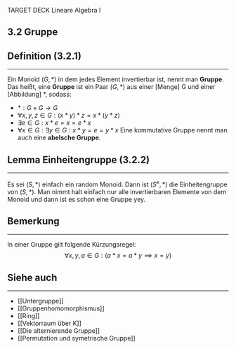 TARGET DECK
Lineare Algebra I

3.2 Gruppe
--
## Definition (3.2.1)
***
Ein Monoid $(G,*)$ in dem jedes Element invertierbar ist, nennt man **Gruppe**. Das heißt, eine **Gruppe** ist ein Paar $(G,*)$ aus einer [Menge] G und einer [Abbildung] *, sodass:
* $*: G \times G \rightarrow G$
* $\forall x,y,z\in G: (x*y)*z=x*(y*z)$
* $\exists e\in G: x*e=x=e*x$
* $\forall x\in G: \exists y\in G: x*y=e=y*x$
Eine kommutative Gruppe nennt man auch eine **abelsche Gruppe**.
## Lemma Einheitengruppe (3.2.2)
***
Es sei $(S,*)$ einfach ein random Monoid. Dann ist $(S^x,*)$ die Einheitengruppe von $(S,*)$. Man nimmt halt einfach nur alle invertierbaren Elemente von dem Monoid und dann ist es schon eine Gruppe yey.
## Bemerkung
***
In einer Gruppe gilt folgende Kürzungsregel:
$$\forall x,y,a\in G: (a*x=a*y \implies x=y)$$
## Siehe auch
***
* [[Untergruppe]]
* [[Gruppenhomomorphismus]]
* [[Ring]]
* [[Vektorraum über K]]
* [[Die alternierende Gruppe]]
* [[Permutation und symetrische Gruppe]]
<!--ID: 1709138893486-->
